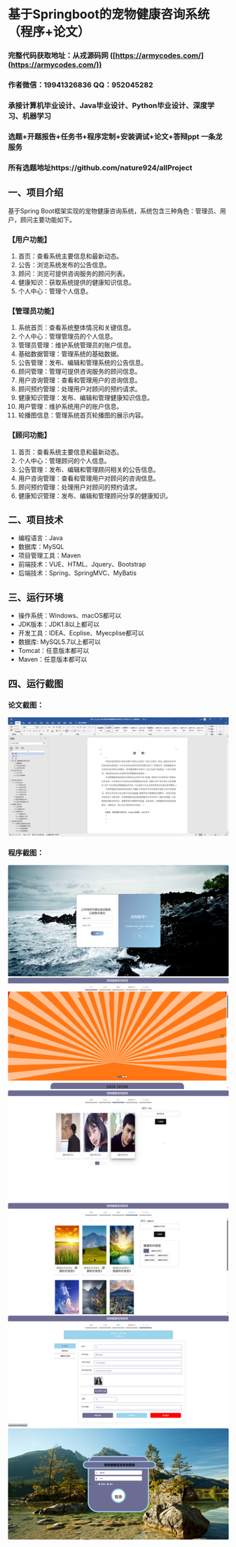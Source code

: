 基于Springboot的宠物健康咨询系统（程序+论文）
=
### 完整代码获取地址：从戎源码网 ([https://armycodes.com/](https://armycodes.com/))
### 作者微信：19941326836  QQ：952045282 
### 承接计算机毕业设计、Java毕业设计、Python毕业设计、深度学习、机器学习
### 选题+开题报告+任务书+程序定制+安装调试+论文+答辩ppt 一条龙服务
### 所有选题地址https://github.com/nature924/allProject

一、项目介绍
---
基于Spring Boot框架实现的宠物健康咨询系统，系统包含三种角色：管理员、用户，顾问主要功能如下。
### 【用户功能】
1. 首页：查看系统主要信息和最新动态。
2. 公告：浏览系统发布的公告信息。
3. 顾问：浏览可提供咨询服务的顾问列表。
4. 健康知识：获取系统提供的健康知识信息。
5. 个人中心：管理个人信息。

### 【管理员功能】
1. 系统首页：查看系统整体情况和关键信息。
2. 个人中心：管理管理员的个人信息。
3. 管理员管理：维护系统管理员的账户信息。
4. 基础数据管理：管理系统的基础数据。
5. 公告管理：发布、编辑和管理系统的公告信息。
6. 顾问管理：管理可提供咨询服务的顾问信息。
7. 用户咨询管理：查看和管理用户的咨询信息。
8. 顾问预约管理：处理用户对顾问的预约请求。
9. 健康知识管理：发布、编辑和管理健康知识信息。
10. 用户管理：维护系统用户的账户信息。
11. 轮播图信息：管理系统首页轮播图的展示内容。

### 【顾问功能】
1. 首页：查看系统主要信息和最新动态。
2. 个人中心：管理顾问的个人信息。
3. 公告管理：发布、编辑和管理顾问相关的公告信息。
4. 用户咨询管理：查看和管理用户对顾问的咨询信息。
5. 顾问预约管理：处理用户对顾问的预约请求。
6. 健康知识管理：发布、编辑和管理顾问分享的健康知识。






二、项目技术
---
- 编程语言：Java
- 数据库：MySQL
- 项目管理工具：Maven
- 前端技术：VUE、HTML、Jquery、Bootstrap
- 后端技术：Spring、SpringMVC、MyBatis

三、运行环境
---
- 操作系统：Windows、macOS都可以
- JDK版本：JDK1.8以上都可以
- 开发工具：IDEA、Ecplise、Myecplise都可以
- 数据库: MySQL5.7以上都可以
- Tomcat：任意版本都可以
- Maven：任意版本都可以

四、运行截图
---
### 论文截图：
![image/1.png](limage/1.png)

### 程序截图：
![image/1.png](image/1.png)
![image/1.png](image/2.png)
![image/1.png](image/3.png)
![image/1.png](image/4.png)
![image/1.png](image/5.png)
![image/1.png](image/6.png)




